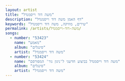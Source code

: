 ```yaml
---
layout: artist
title: "משה דוד וייסמנדל"
description: "דף האמן משה דוד וייסמנדל"
keywords: "שירים, מוזיקה, משה דוד וייסמנדל"
permalink: /artists/משה-דוד-וייסמנדל/
songs:
  - number: "53423"
    name: "מאמע"
    album: "סינגלים"
    artist: "משה דוד וייסמנדל"
  - number: "53424"
    name: "משה דוד וייסמנדל בביצוע חדשני ל'ניגון גור' המפורסם"
    album: "סינגלים"
    artist: "משה דוד וייסמנדל"
---
```

